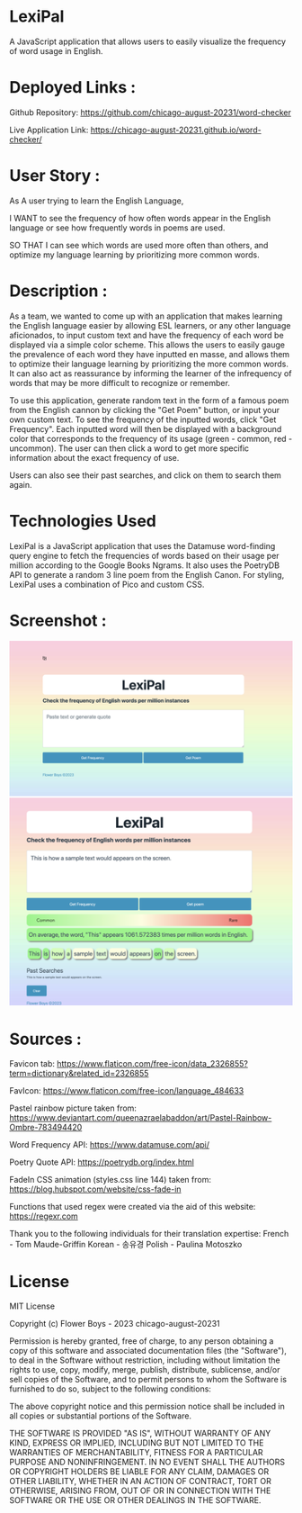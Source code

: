 # LexiPal

A JavaScript application that allows users to easily visualize the frequency of word usage in English.

# Deployed Links :

Github Repository: https://github.com/chicago-august-20231/word-checker

Live Application Link: https://chicago-august-20231.github.io/word-checker/

# User Story :

As A user trying to learn the English Language,

I WANT to see the frequency of how often words appear in the English language or see how frequently words in poems are used.

SO THAT I can see which words are used more often than others, and optimize my language learning by prioritizing more common words.

# Description :

As a team, we wanted to come up with an application that makes learning the English language easier by allowing ESL learners, or any other language aficionados, to input custom text and have the frequency of each word be displayed via a simple color scheme. This allows the users to easily gauge the prevalence of each word they have inputted en masse, and allows them to optimize their language learning by prioritizing the more common words. It can also act as reassurance by informing the learner of the infrequency of words that may be more difficult to recognize or remember.

To use this application, generate random text in the form of a famous poem from the English cannon by clicking the "Get Poem" button, or input your own custom text. To see the frequency of the inputted words, click "Get Frequency". Each inputted word will then be displayed with a background color that corresponds to the frequency of its usage (green - common, red - uncommon). The user can then click a word to get more specific information about the exact frequency of use.

Users can also see their past searches, and click on them to search them again.

# Technologies Used

LexiPal is a JavaScript application that uses the Datamuse word-finding query engine to fetch the frequencies of words based on their usage per million according to the Google Books Ngrams. It also uses the PoetryDB API to generate a random 3 line poem from the English Canon. For styling, LexiPal uses a combination of Pico and custom CSS.

# Screenshot :

![LexiPal Screen](./assets/icons/screenshot.png)
![LexiPal functionality](./assets/icons/screenshot2.png)

# Sources :

Favicon tab: https://www.flaticon.com/free-icon/data_2326855?term=dictionary&related_id=2326855

FavIcon: https://www.flaticon.com/free-icon/language_484633

Pastel rainbow picture taken from: https://www.deviantart.com/queenazraelabaddon/art/Pastel-Rainbow-Ombre-783494420

Word Frequency API: https://www.datamuse.com/api/

Poetry Quote API: https://poetrydb.org/index.html

FadeIn CSS animation (styles.css line 144) taken from: https://blog.hubspot.com/website/css-fade-in

Functions that used regex were created via the aid of this website: https://regexr.com

Thank you to the following individuals for their translation expertise:
French - Tom Maude-Griffin
Korean - 송유경
Polish - Paulina Motoszko

# License

MIT License

Copyright (c) Flower Boys - 2023 chicago-august-20231

Permission is hereby granted, free of charge, to any person obtaining a copy
of this software and associated documentation files (the "Software"), to deal
in the Software without restriction, including without limitation the rights
to use, copy, modify, merge, publish, distribute, sublicense, and/or sell
copies of the Software, and to permit persons to whom the Software is
furnished to do so, subject to the following conditions:

The above copyright notice and this permission notice shall be included in all
copies or substantial portions of the Software.

THE SOFTWARE IS PROVIDED "AS IS", WITHOUT WARRANTY OF ANY KIND, EXPRESS OR
IMPLIED, INCLUDING BUT NOT LIMITED TO THE WARRANTIES OF MERCHANTABILITY,
FITNESS FOR A PARTICULAR PURPOSE AND NONINFRINGEMENT. IN NO EVENT SHALL THE
AUTHORS OR COPYRIGHT HOLDERS BE LIABLE FOR ANY CLAIM, DAMAGES OR OTHER
LIABILITY, WHETHER IN AN ACTION OF CONTRACT, TORT OR OTHERWISE, ARISING FROM,
OUT OF OR IN CONNECTION WITH THE SOFTWARE OR THE USE OR OTHER DEALINGS IN THE
SOFTWARE.
